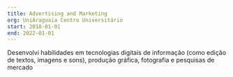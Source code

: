 ```yaml
---
title: Advertising and Marketing
org: UniAraguaia Centro Universitário
start: 2018-01-01
end: 2022-01-01
---
```


Desenvolvi habilidades em tecnologias digitais de informação (como edição de textos, imagens e sons), produção gráfica, fotografia e pesquisas de mercado
